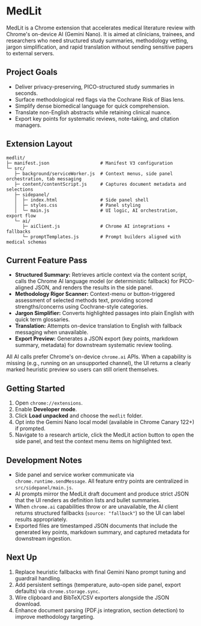 # MedLit

MedLit is a Chrome extension that accelerates medical literature review with Chrome's on-device AI (Gemini Nano). It is aimed at clinicians, trainees, and researchers who need structured study summaries, methodology vetting, jargon simplification, and rapid translation without sending sensitive papers to external servers.

## Project Goals

- Deliver privacy-preserving, PICO-structured study summaries in seconds.
- Surface methodological red flags via the Cochrane Risk of Bias lens.
- Simplify dense biomedical language for quick comprehension.
- Translate non-English abstracts while retaining clinical nuance.
- Export key points for systematic reviews, note-taking, and citation managers.

## Extension Layout

```
medlit/
├─ manifest.json                   # Manifest V3 configuration
└─ src/
   ├─ background/serviceWorker.js  # Context menus, side panel orchestration, tab messaging
   ├─ content/contentScript.js     # Captures document metadata and selections
   ├─ sidepanel/
   │  ├─ index.html                # Side panel shell
   │  ├─ styles.css                # Panel styling
   │  └─ main.js                   # UI logic, AI orchestration, export flow
   └─ ai/
      ├─ aiClient.js               # Chrome AI integrations + fallbacks
      └─ promptTemplates.js        # Prompt builders aligned with medical schemas
```

## Current Feature Pass

- **Structured Summary:** Retrieves article context via the content script, calls the Chrome AI language model (or deterministic fallback) for PICO-aligned JSON, and renders the results in the side panel.
- **Methodology Rigor Scanner:** Context-menu or button-triggered assessment of selected methods text, providing scored strengths/concerns using Cochrane-style categories.
- **Jargon Simplifier:** Converts highlighted passages into plain English with quick term glossaries.
- **Translation:** Attempts on-device translation to English with fallback messaging when unavailable.
- **Export Preview:** Generates a JSON export (key points, markdown summary, metadata) for downstream systematic review tooling.

All AI calls prefer Chrome's on-device `chrome.ai` APIs. When a capability is missing (e.g., running on an unsupported channel), the UI returns a clearly marked heuristic preview so users can still orient themselves.

## Getting Started

1. Open `chrome://extensions`.
2. Enable **Developer mode**.
3. Click **Load unpacked** and choose the `medlit` folder.
4. Opt into the Gemini Nano local model (available in Chrome Canary 122+) if prompted.
5. Navigate to a research article, click the MedLit action button to open the side panel, and test the context menu items on highlighted text.

## Development Notes

- Side panel and service worker communicate via `chrome.runtime.sendMessage`. All feature entry points are centralized in `src/sidepanel/main.js`.
- AI prompts mirror the MedLit draft document and produce strict JSON that the UI renders as definition lists and bullet summaries.
- When `chrome.ai` capabilities throw or are unavailable, the AI client returns structured fallbacks (`source: "fallback"`) so the UI can label results appropriately.
- Exported files are timestamped JSON documents that include the generated key points, markdown summary, and captured metadata for downstream ingestion.

## Next Up

1. Replace heuristic fallbacks with final Gemini Nano prompt tuning and guardrail handling.
2. Add persistent settings (temperature, auto-open side panel, export defaults) via `chrome.storage.sync`.
3. Wire clipboard and BibTeX/CSV exporters alongside the JSON download.
4. Enhance document parsing (PDF.js integration, section detection) to improve methodology targeting.
